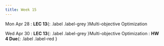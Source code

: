 ```yaml
---
title: Week 15
---
```


Mon Apr 28
: **LEC 13**{: .label .label-grey }Multi-objective Optimization

Wed Apr 30
: **LEC 13**{: .label .label-grey }Multi-objective Optimization
: **HW 4 Due**{: .label .label-red }